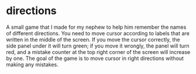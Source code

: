 # directions

A small game that I made for my nephew to help him remember the names of different directions. You need to move cursor according to labels that are written in the middle of the screen. If you move the cursor correctly, the side panel under it will turn green; if you move it wrongly, the panel will turn red, and a mistake counter at the top right corner of the screen will increase by one. The goal of the game is to move cursor in right directions without making any mistakes.
